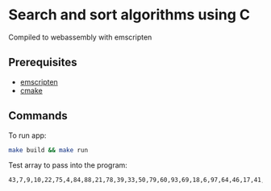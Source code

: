 # Search and sort algorithms using C
Compiled to webassembly with emscripten

## Prerequisites
- [emscripten](https://emscripten.org/docs/getting_started/downloads.html)
- [cmake](https://cmake.org/download/)

## Commands

To run app:

```bash
make build && make run
```

Test array to pass into the program:

```bash
43,7,9,10,22,75,4,84,88,21,78,39,33,50,79,60,93,69,18,6,97,64,46,17,41,91,13,67,86,53,48,47,81,24,44,57,62,65,73,31
```